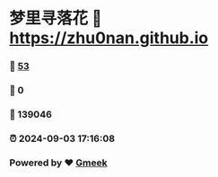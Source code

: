 # 梦里寻落花 :link: https://zhu0nan.github.io 
### :page_facing_up: [53](https://zhu0nan.github.io/tag.html) 
### :speech_balloon: 0 
### :hibiscus: 139046 
### :alarm_clock: 2024-09-03 17:16:08 
### Powered by :heart: [Gmeek](https://github.com/Meekdai/Gmeek)
